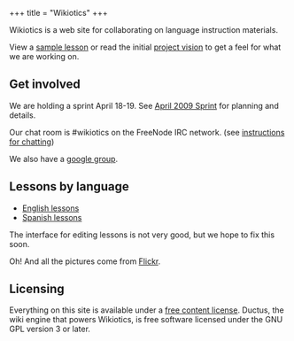 +++
title = "Wikiotics"
+++

Wikiotics is a web site for collaborating on language instruction
materials.

View a [sample lesson](/en/English_Lesson_-_Introduction) or read the
initial [project vision](/en/project_vision) to get a feel for what we
are working on.

## Get involved

We are holding a sprint April 18-19. See [April 2009
Sprint](/en/April_2009_Sprint) for planning and details.

Our chat room is \#wikiotics on the FreeNode IRC network. (see
[instructions for chatting](/en/instructions_for_chatting))

We also have a [google group](http://groups.google.com/group/wikiotics).

## Lessons by language

  - [English lessons](/en/English_lessons)
  - [Spanish lessons](/en/Spanish_lessons)

The interface for editing lessons is not very good, but we hope to fix
this soon.

Oh\! And all the pictures come from [Flickr](http://www.flickr.com/).

## Licensing

Everything on this site is available under a [free content
license](http://en.wikipedia.org/wiki/Free_content#Free_content_licenses).
Ductus, the wiki engine that powers Wikiotics, is free software licensed
under the GNU GPL version 3 or later.
